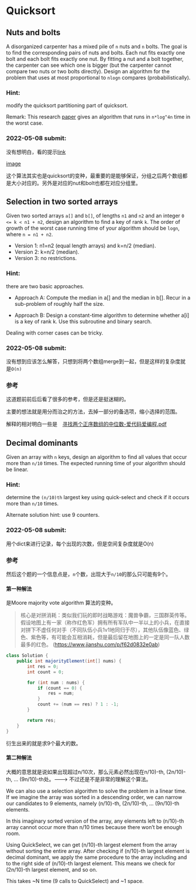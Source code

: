 # Quicksort

## Nuts and bolts 

A disorganized carpenter has a mixed pile of `n` nuts and `n` bolts. The goal is to find the corresponding pairs of nuts and bolts. Each nut fits exactly one bolt and each bolt fits exactly one nut. By fitting a nut and a bolt together, the carpenter can see which one is bigger (but the carpenter cannot compare two nuts or two bolts directly). Design an algorithm for the problem that uses at most proportional to `nlogn` compares (probabilistically).

### Hint:

modify the quicksort partitioning part of quicksort.

Remark: This research [paper](http://www.cs.ucla.edu/~rafail/PUBLIC/17.pdf) gives an algorithm that runs in `n*log^4n` time in the worst case.

### 2022-05-08 submit:

没有想明白，看的提示[link](https://medium.com/@pushpak.sharma/divide-and-conquer-nuts-bolts-problem-92082115a056)

[image](NutsAndBolts.png)

这个算法其实也是quicksort的变种，最重要的是能够保证，分组之后两个数组都是大小对应的。另外是对应的nut和bolt也都在对应分组里。

## Selection in two sorted arrays

Given two sorted arrays `a[]` and `b[]`, of lengths `n1` and `n2` and an integer `0 <= k < n1 + n2`, design an algorithm to find a key of rank `k`. The order of growth of the worst case running time of your algorithm should be `logn`, where `n = n1 + n2`.

+ Version 1: n1=n2 (equal length arrays) and k=n/2 (median).
+ Version 2: k=n/2 (median).
+ Version 3: no restrictions.

### Hint:

there are two basic approaches.

+ Approach A: Compute the median in a[] and the median in b[]. Recur in a sub-problem of roughly half the size.

+ Approach B: Design a constant-time algorithm to determine whether a[i] is a key of rank k. Use this subroutine and binary search.

Dealing with corner cases can be tricky.

### 2022-05-08 submit:

没有想到应该怎么解答，只想到将两个数组merge到一起，但是这样的复杂度就是`O(n)`

### 参考

这道题前前后后看了很多的参考，但是还是挺迷糊的。

主要的想法就是用分而治之的方法，去掉一部分的备选项，缩小选择的范围。

解释的相对明白一些是　[寻找两个正序数组的中位数-爱代码爱编程.pdf](./寻找两个正序数组的中位数-爱代码爱编程.pdf)

## Decimal dominants

Given an array with `n` keys, design an algorithm to find all values that occur more than `n/10` times. The expected running time of your algorithm should be linear.

### Hint:

determine the `(n/10)th` largest key using quick-select and check if it occurs more than `n/10` times.

Alternate solution hint: use 9 counters.

### 2022-05-08 submit:

用个dict来进行记录，每个出现的次数，但是空间复杂度就是O(n)

###  参考

然后这个题的一个信息点是，`n`个数，出现大于`n/10`的那么只可能有9个。

#### 第一种解法

是Moore majority vote algorithm 算法的变种。

> 核心是对拼消耗：类似我们玩的即时战略游戏：魔兽争霸，三国群英传等。假设地图上有一家（称作红色军）拥有所有军队中一半以上的小兵，在直接对拼下不虚任何对手（不同队伍小兵1v1地同归于尽），其他队伍像蓝色、绿色、紫色等，有可能会互相消耗，但是最后留在地图上的一定是同一队人数最多的红色。 (https://www.jianshu.com/p/f62d0832e0ab)

```java
class Solution {
    public int majorityElement(int[] nums) {
        int res = 0;
        int count = 0;

        for (int num : nums) {
            if (count == 0) {
                res = num;
            }
            count += (num == res) ? 1 : -1;
        }

        return res;
    }
}
```

衍生出来的就是求9个最大的数。

#### 第二种解法

大概的意思就是说如果出现超过n/10次，那么元素必然出现在n/10)-th, (2n/10)-th, … (9n/10)-th处。---> 不过还是不是非常的理解这个算法。　

We can also use a selection algorithm to solve the problem in a linear time. If we imagine the array was sorted in a descending order, we can narrow our candidates to 9 elements, namely (n/10)-th, (2n/10)-th, … (9n/10)-th elements.

In this imaginary sorted version of the array, any elements left to (n/10)-th array cannot occur more than n/10 times because there won’t be enough room.

Using QuickSelect, we can get (n/10)-th largest element from the array without sorting the entire array. After checking if (n/10)-th largest element is decimal dominant, we apply the same procedure to the array including and to the right side of (n/10)-th largest element. This means we check for (2n/10)-th largest element, and so on.

This takes ~N time (9 calls to QuickSelect) and ~1 space.
